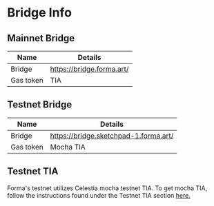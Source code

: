 # Bridge Info

## Mainnet Bridge
| Name | Details |
|---|---|
| Bridge |    https://bridge.forma.art/                 
| Gas token |    TIA     


## Testnet Bridge
| Name | Details |
|---|---|
| Bridge |    https://bridge.sketchpad-1.forma.art/                 
| Gas token |    Mocha TIA     


## Testnet TIA
Forma's testnet utilizes Celestia mocha testnet TIA. To get mocha TIA, follow the instructions found under the Testnet TIA section [here.](/learn/chain-info#testnet-tia)